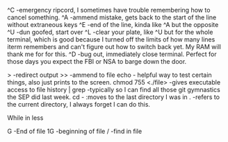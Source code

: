 ^C -emergency ripcord, I sometimes have trouble remembering how to cancel something.
^A -ammend mistake, gets back to the start of the line without extraneous keys
^E -end of the line, kinda like ^A but the opposite
^U -dun goofed, start over
^L -clear your plate, like ^U but for the whole terminal, which is good because I turned off the limits of how many lines iterm remembers and can't figure out how to switch back yet. My RAM will thank me for for this.
^D -bug out, immediately close terminal. Perfect for those days you expect the FBI or NSA to barge down the door.

\> -redirect output
\>\> -ammend to file
echo - helpful way to test certain things, also just prints to the screen.
chmod 755 <./file> -gives executable access to file
history | grep <cmd I am looking for> -typically so I can find all those git gymnastics the SEP did last week.
cd - :moves to the last directory I was in
. -refers to the current directory, I always forget I can do this.

While in less

G -End of file
1G -beginning of file
/<string> -find <string> in file
